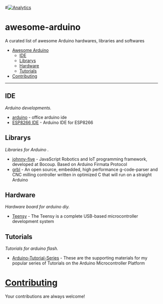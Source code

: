 #[![Analytics](https://ga-beacon.appspot.com/UA-67438080-1/awesome-arduino/readme?pixel)](https://github.com/lembed/awesome-arduino)
# awesome-arduino
A curated list of awesome Arduino hardwares, libraries and softwares
- [Awesome Arduino](#awesome-Arduino)
    - [IDE](#IDE)
    - [Librarys](#Librarys)
    - [Hardware](#Hardware)
    - [Tutorials](#Tutorials)
- [Contributing](#contributing)

- - -

## IDE

*Arduino developments.*

* [arduino](https://github.com/arduino/Arduino) - office arduino ide
* [ESP8266 IDE](https://github.com/esp8266/Arduino) - Arduino IDE for ESP8266

## Librarys

*Libraries for Arduino .*

* [johnny-five](https://github.com/rwaldron/johnny-five) - JavaScript Robotics and IoT programming framework, developed at Bocoup. Based on Arduino Firmata Protocol
* [grbl](https://github.com/grbl/grbl) - An open source, embedded, high performance g-code-parser and CNC milling controller written in optimized C that will run on a straight Arduino

## Hardware

*Hardware board for arduino diy.*

* [Teensy](https://www.pjrc.com/teensy/) - The Teensy is a complete USB-based microcontroller development system


## Tutorials

*Tutorials for arduino flash.*

* [Arduino-Tutorial-Series](https://github.com/sciguy14/Arduino-Tutorial-Series) - These are the supporting materials for my popular series of Tutorials on the Arduino Microcontroller Platform


# [Contributing](https://github.com/vinta/awesome-arduino/blob/master/CONTRIBUTING.md)

Your contributions are always welcome!


